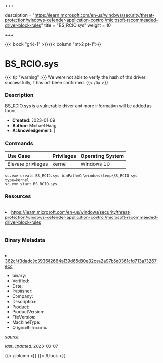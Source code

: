 +++

description = "https://learn.microsoft.com/en-us/windows/security/threat-protection/windows-defender-application-control/microsoft-recommended-driver-block-rules"
title = "BS_RCIO.sys"
weight = 10

+++


{{< block "grid-1" >}}
{{< column "mt-2 pt-1">}}




# BS_RCIO.sys 


{{< tip "warning" >}}
We were not able to verify the hash of this driver successfully, it has not been confirmed.
{{< /tip >}}




### Description


BS_RCIO.sys is a vulnerable driver and more information will be added as found.


- **Created**: 2023-01-09
- **Author**: Michael Haag
- **Acknowledgement**:  | [](https://twitter.com/)

### Commands

| Use Case | Privilages | Operating System | 
|:---- | ---- | ---- |
| Elevate privileges | kernel | Windows 10 |

```
sc.exe create BS_RCIO.sys binPath=C:\windows\temp\BS_RCIO.sys type=kernel
sc.exe start BS_RCIO.sys
```

### Resources
<br>


<li><a href=" https://learn.microsoft.com/en-us/windows/security/threat-protection/windows-defender-application-control/microsoft-recommended-driver-block-rules"> https://learn.microsoft.com/en-us/windows/security/threat-protection/windows-defender-application-control/microsoft-recommended-driver-block-rules</a></li>


<br>


### Binary Metadata
<br>



<li><a href="https://www.virustotal.com/gui/file/362c4f3dadc9c393682664a139d65d80e32caa2a97b6e0361dfd713a73267ecc">362c4f3dadc9c393682664a139d65d80e32caa2a97b6e0361dfd713a73267ecc</a></li>



- binary: 
- Verified: 
- Date: 
- Publisher: 
- Company: 
- Description: 
- Product: 
- ProductVersion: 
- FileVersion: 
- MachineType: 
- OriginalFilename: 

[*source*](https://github.com/magicsword-io/LOLDrivers/tree/main/yaml/bs_rcio.sys.yml)

*last_updated:* 2023-03-07


{{< /column >}}
{{< /block >}}
